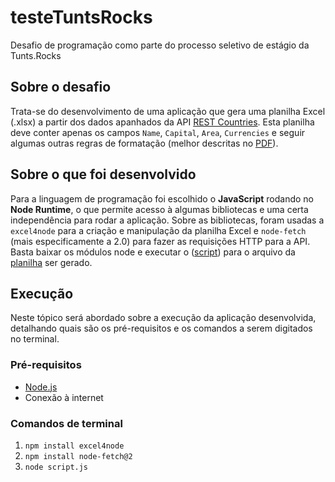# testeTuntsRocks
Desafio de programação como parte do processo seletivo de estágio da Tunts.Rocks

## Sobre o desafio
Trata-se do desenvolvimento de uma aplicação que gera uma planilha Excel (.xlsx) a partir dos dados apanhados da API [REST Countries](https://restcountries.com/). Esta planilha deve conter apenas os campos `Name`, `Capital`, `Area`, `Currencies` e seguir algumas outras regras de formatação (melhor descritas no [PDF](TUNTS%20-%20DESAFIO%20DE%20PROGRAMA%C3%87%C3%83O%20-%20N%C3%8DVEL%20B%C3%81SICO.pdf)).

## Sobre o que foi desenvolvido
Para a linguagem de programação foi escolhido o **JavaScript** rodando no **Node Runtime**, o que permite acesso à algumas bibliotecas e uma certa independência para rodar a aplicação. Sobre as bibliotecas, foram usadas a `excel4node` para a criação e manipulação da planilha Excel e `node-fetch` (mais especificamente a 2.0) para fazer as requisições HTTP para a API. Basta baixar os módulos node e executar o ([script](script.js)) para o arquivo da [planilha](list.xlsx) ser gerado.

## Execução
Neste tópico será abordado sobre a execução da aplicação desenvolvida, detalhando quais são os pré-requisitos e os comandos a serem digitados no terminal.

### Pré-requisitos
- [Node.js](https://nodejs.org/)
- Conexão à internet

### Comandos de terminal
1. `npm install excel4node`
2. `npm install node-fetch@2`
3. `node script.js`